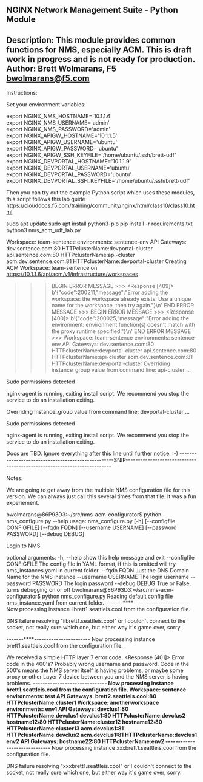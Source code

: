 NGINX Network Management Suite - Python Module
----------------------------------------------
Description: This module provides common functions for NMS, especially ACM.  This is draft work in progress and is not ready for production.
Author: Brett Wolmarans, F5 bwolmarans@f5.com
----------------------------------------------
Instructions: 

Set your environment variables:


export NGINX_NMS_HOSTNAME='10.1.1.6'  
export NGINX_NMS_USERNAME='admin'  
export NGINX_NMS_PASSWORD='admin'  
export NGINX_APIGW_HOSTNAME='10.1.1.5'  
export NGINX_APIGW_USERNAME='ubuntu'  
export NGINX_APIGW_PASSWORD='ubuntu'  
export NGINX_APIGW_SSH_KEYFILE='/home/ubuntu/.ssh/brett-udf'  
export NGINX_DEVPORTAL_HOSTNAME='10.1.1.9'  
export NGINX_DEVPORTAL_USERNAME='ubuntu'  
export NGINX_DEVPORTAL_PASSWORD='ubuntu'  
export NGINX_DEVPORTAL_SSH_KEYFILE='/home/ubuntu/.ssh/brett-udf'  


Then you can try out the example Python script which uses these modules, this script follows this lab guide https://clouddocs.f5.com/training/community/nginx/html/class10/class10.html

sudo apt update
sudo apt install python3-pip
pip install -r requirements.txt
python3 nms_acm_udf_lab.py

Workspace:
  team-sentence
    environments:
      sentence-env
         API Gateways:
           dev.sentence.com:80 HTTPclusterName:devportal-cluster
           api.sentence.com:80 HTTPclusterName:api-cluster
           acm.dev.sentence.com:81 HTTPclusterName:devportal-cluster
Creating ACM Workspace: team-sentence on https://10.1.1.6/api/acm/v1/infrastructure/workspaces
>>> BEGIN ERROR MESSAGE >>>
<Response [409]>
b'{"code":200211,"message":"Error adding the workspace: the workspace already exists. Use a unique name for the workspace, then try again."}\n'
>>> END   ERROR MESSAGE >>>
>>> BEGIN ERROR MESSAGE >>>
<Response [400]>
b'{"code":200025,"message":"Error adding the environment: environment function(s) doesn\'t match with the proxy runtime specified."}\n'
>>> END   ERROR MESSAGE >>>
Workspace:
  team-sentence
    environments:
      sentence-env
         API Gateways:
           dev.sentence.com:80 HTTPclusterName:devportal-cluster
           api.sentence.com:80 HTTPclusterName:api-cluster
           acm.dev.sentence.com:81 HTTPclusterName:devportal-cluster
Overriding instance_group value from command line: api-cluster ...

Sudo permissions detected



nginx-agent is running, exiting install script. We recommend you stop the service to do an installation exiting.

Overriding instance_group value from command line: devportal-cluster ...

Sudo permissions detected



nginx-agent is running, exiting install script. We recommend you stop the service to do an installation exiting.


Docs are TBD.
Ignore everything after this line until further notice. :-)
---------------------------------------------------SNIP------------------------------------------------------------------------

Notes: 

We are going to get away from the multiple NMS configuration file for this version.  We can always just call this several times from that file.  It was a fun experiement.

bwolmarans@86P93D3:~/src/nms-acm-configurator$ python nms_configure.py --help
usage: nms_configure.py [-h] [--configfile CONFIGFILE] [--fqdn FQDN]
                        [--username USERNAME] [--password PASSWORD]
                        [--debug DEBUG]

Login to NMS

optional arguments:
  -h, --help            show this help message and exit
  --configfile CONFIGFILE
                        The config file in YAML format, if this is omitted
                        will try nms_instances.yaml in current folder.
  --fqdn FQDN           Just the DNS Domain Name for the NMS instance
  --username USERNAME   The login username
  --password PASSWORD   The login password
  --debug DEBUG         True or False, turns debugging on or off
bwolmarans@86P93D3:~/src/nms-acm-configurator$ python nms_configure.py
Reading default config file nms_instance.yaml from current folder.
-------****-----------------------
Now processing instance iibrett1.seattleis.cool from the configuration file.

DNS failure resolving "iibrett1.seattleis.cool" or I couldn't connect to the socket, not really sure which one, but either way it's game over, sorry.

-------****-----------------------
Now processing instance brett1.seattleis.cool from the configuration file.

We received a simple HTTP layer 7 error code. <Response [401]>
Error code in the 400's? Probably wrong username and password. Code in the 500's means the NMS server itself is having problems, or maybe some proxy or other Layer 7 device between you and the NMS server is having problems.
-------****-----------------------
Now processing instance brett1.seattleis.cool from the configuration file.
Workspace:
  sentence
    environments:
      test
         API Gateways:
           brett2.seattleis.cool:80 HTTPclusterName:cluster1
Workspace:
  anotherworkspace
    environments:
      env1
         API Gateways:
           devclus1:80 HTTPclusterName:devclus1
           devclus1:80 HTTPclusterName:devclus2
           hostname12:80 HTTPclusterName:cluster12
           hostname12:80 HTTPclusterName:cluster13
           acm.devclus1:81 HTTPclusterName:devclus2
           acm.devclus1:81 HTTPclusterName:devclus1
      env2
         API Gateways:
           hostname22:80 HTTPclusterName:env2
-------****-----------------------
Now processing instance xxxbrett1.seattleis.cool from the configuration file.

DNS failure resolving "xxxbrett1.seattleis.cool" or I couldn't connect to the socket, not really sure which one, but either way it's game over, sorry.
